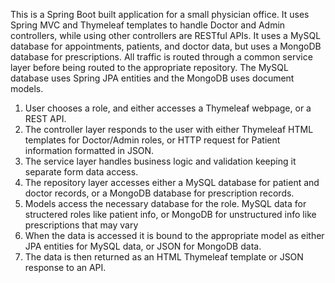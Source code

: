 This is a Spring Boot built application for a small physician office. It uses Spring MVC and Thymeleaf templates to handle Doctor and Admin controllers, while using other controllers are RESTful APIs.
It uses a MySQL database for appointments, patients, and doctor data, but uses a MongoDB database for prescriptions. All traffic is routed through a common service layer before being routed to the appropriate repository.
The MySQL database uses Spring JPA entities and the MongoDB uses document models.

1. User chooses a role, and either accesses a Thymeleaf webpage, or a REST API.
2. The controller layer responds to the user with either Thymeleaf HTML templates for Doctor/Admin roles, or HTTP request for Patient information formatted in JSON.
3. The service layer handles business logic and validation keeping it separate form data access.
4. The repository layer accesses either a MySQL database for patient and doctor records, or a MongoDB database for prescription records.
5. Models access the necessary database for the role. MySQL data for structered roles like patient info, or MongoDB for unstructured info like prescriptions that may vary
6. When the data is accessed it is bound to the appropriate model as either JPA entities for MySQL data, or JSON for MongoDB data.
7. The data is then returned as an HTML Thymeleaf template or JSON response to an API.
